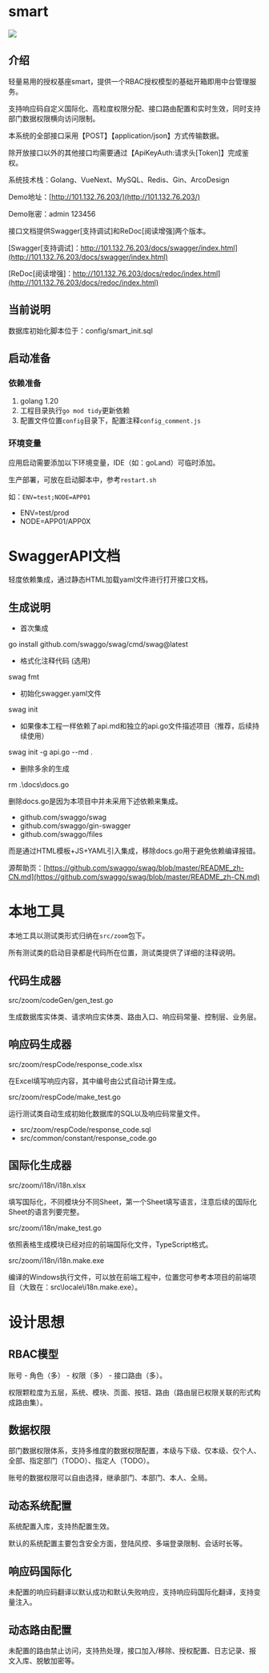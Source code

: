 # smart

![](https://gitee.com/siteol-com/smart/raw/master/docs/logo.png)

## 介绍

轻量易用的授权基座smart，提供一个RBAC授权模型的基础开箱即用中台管理服务。

支持响应码自定义国际化、高粒度权限分配、接口路由配置和实时生效，同时支持部门数据权限横向访问限制。

本系统的全部接口采用【POST】【application/json】方式传输数据。

除开放接口以外的其他接口均需要通过【ApiKeyAuth:请求头[Token]】完成鉴权。

系统技术栈：Golang、VueNext、MySQL、Redis、Gin、ArcoDesign

Demo地址：[http://101.132.76.203/](http://101.132.76.203/)

Demo账密：admin  123456

接口文档提供Swagger[支持调试]和ReDoc[阅读增强]两个版本。

[Swagger[支持调试]：http://101.132.76.203/docs/swagger/index.html](http://101.132.76.203/docs/swagger/index.html)

[ReDoc[阅读增强]：http://101.132.76.203/docs/redoc/index.html](http://101.132.76.203/docs/redoc/index.html)

## 当前说明

数据库初始化脚本位于：config/smart_init.sql

## 启动准备

### 依赖准备

1. golang 1.20
2. 工程目录执行`go mod tidy`更新依赖
3. 配置文件位置`config`目录下，配置注释`config_comment.js`

### 环境变量

应用启动需要添加以下环境变量，IDE（如：goLand）可临时添加。

生产部署，可放在启动脚本中，参考`restart.sh`

如：`ENV=test;NODE=APP01`

- ENV=test/prod
- NODE=APP01/APP0X

# SwaggerAPI文档

轻度依赖集成，通过静态HTML加载yaml文件进行打开接口文档。

## 生成说明

- 首次集成

go install github.com/swaggo/swag/cmd/swag@latest

- 格式化注释代码 (选用)

swag fmt

- 初始化swagger.yaml文件

swag init

- 如果像本工程一样依赖了api.md和独立的api.go文件描述项目（推荐，后续持续使用）

swag init -g api.go --md .

- 删除多余的生成

rm .\docs\docs.go

删除docs.go是因为本项目中并未采用下述依赖来集成。

- github.com/swaggo/swag
- github.com/swaggo/gin-swagger
- github.com/swaggo/files

而是通过HTML模板+JS+YAML引入集成，移除docs.go用于避免依赖编译报错。

源帮助页：[https://github.com/swaggo/swag/blob/master/README_zh-CN.md](https://github.com/swaggo/swag/blob/master/README_zh-CN.md)

# 本地工具

本地工具以测试类形式归纳在`src/zoom`包下。

所有测试类的启动目录都是代码所在位置，测试类提供了详细的注释说明。

## 代码生成器

src/zoom/codeGen/gen_test.go

生成数据库实体类、请求响应实体类、路由入口、响应码常量、控制层、业务层。

## 响应码生成器

src/zoom/respCode/response_code.xlsx

在Excel填写响应内容，其中编号由公式自动计算生成。

src/zoom/respCode/make_test.go

运行测试类自动生成初始化数据库的SQL以及响应码常量文件。

- src/zoom/respCode/response_code.sql
- src/common/constant/response_code.go

## 国际化生成器

src/zoom/i18n/i18n.xlsx

填写国际化，不同模块分不同Sheet，第一个Sheet填写语言，注意后续的国际化Sheet的语言列要完整。

src/zoom/i18n/make_test.go

依照表格生成模块已经对应的前端国际化文件，TypeScript格式。

src/zoom/i18n/i18n.make.exe

编译的Windows执行文件，可以放在前端工程中，位置您可参考本项目的前端项目（大致在：src\locale\i18n.make.exe）。

# 设计思想

## RBAC模型

账号 - 角色（多） - 权限（多） - 接口路由（多）。

权限颗粒度为五层，系统、模块、页面、按钮、路由（路由层已权限关联的形式构成路由集）。

## 数据权限

部门数据权限体系，支持多维度的数据权限配置，本级与下级、仅本级、仅个人、全部、指定部门（TODO）、指定人（TODO）。

账号的数据权限可以自由选择，继承部门、本部门、本人、全局。

## 动态系统配置

系统配置入库，支持热配置生效。

默认的系统配置主要包含安全方面，登陆风控、多端登录限制、会话时长等。

## 响应码国际化

未配置的响应码翻译以默认成功和默认失败响应，支持响应码国际化翻译，支持变量注入。

## 动态路由配置

未配置的路由禁止访问，支持热处理，接口加入/移除、授权配置、日志记录、报文入库、脱敏加密等。

